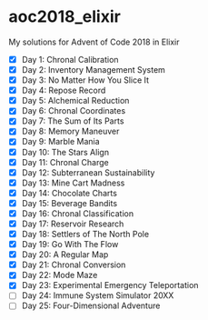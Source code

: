 # aoc2018_elixir
My solutions for Advent of Code 2018 in Elixir

- [x] Day 1: Chronal Calibration
- [x] Day 2: Inventory Management System
- [x] Day 3: No Matter How You Slice It
- [x] Day 4: Repose Record
- [x] Day 5: Alchemical Reduction
- [x] Day 6: Chronal Coordinates
- [x] Day 7: The Sum of Its Parts
- [x] Day 8: Memory Maneuver
- [x] Day 9: Marble Mania
- [x] Day 10: The Stars Align
- [x] Day 11: Chronal Charge
- [x] Day 12: Subterranean Sustainability
- [x] Day 13: Mine Cart Madness
- [x] Day 14: Chocolate Charts
- [x] Day 15: Beverage Bandits
- [x] Day 16: Chronal Classification
- [x] Day 17: Reservoir Research
- [x] Day 18: Settlers of The North Pole
- [x] Day 19: Go With The Flow
- [x] Day 20: A Regular Map
- [x] Day 21: Chronal Conversion
- [x] Day 22: Mode Maze
- [x] Day 23: Experimental Emergency Teleportation
- [ ] Day 24: Immune System Simulator 20XX
- [ ] Day 25: Four-Dimensional Adventure
